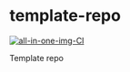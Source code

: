# template-repo
[![all-in-one-img-CI](https://github.com/ixxeL-docker/all-in-one/actions/workflows/all-in-one-alpine.yaml/badge.svg)](https://github.com/ixxeL-docker/all-in-one/actions/workflows/all-in-one-alpine.yaml)

Template repo
